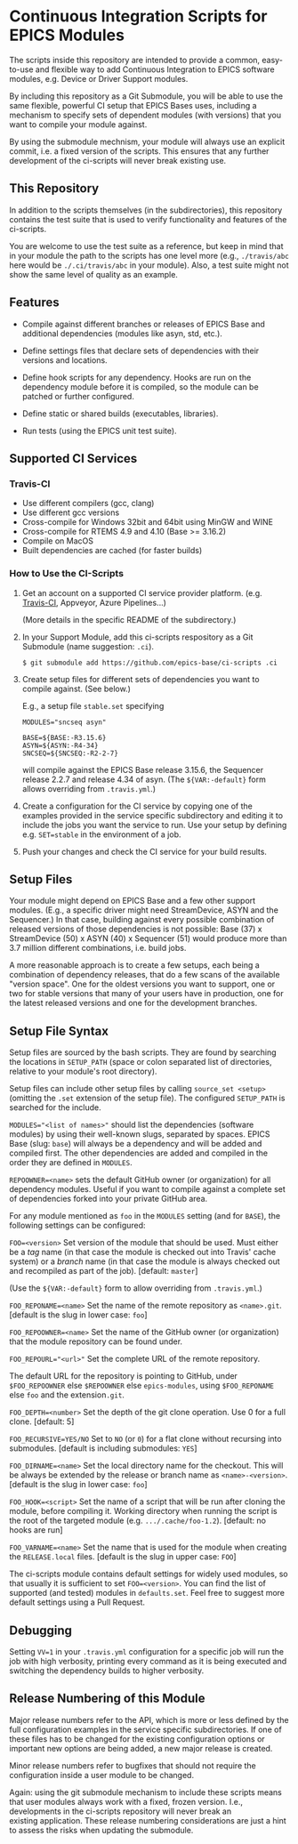 # Continuous Integration Scripts for EPICS Modules

The scripts inside this repository are intended to provide a common,
easy-to-use and flexible way to add Continuous Integration to EPICS
software modules, e.g. Device or Driver Support modules.

By including this repository as a Git Submodule, you will be able to
use the same flexible, powerful CI setup that EPICS Bases uses,
including a mechanism to specify sets of dependent modules
(with versions) that you want to compile your module against.

By using the submodule mechnism, your module will always use an
explicit commit, i.e. a fixed version of the scripts.
This ensures that any further development of the ci-scripts will
never break existing use.

## This Repository

In addition to the scripts themselves (in the subdirectories),
this repository contains the test suite that is used to verify
functionality and features of the ci-scripts.

You are welcome to use the test suite as a reference, but keep in
mind that in your module the path to the scripts has one level more
(e.g., `./travis/abc` here would be `./.ci/travis/abc` in your
module).
Also, a test suite might not show the same level of quality as an
example.

## Features

 - Compile against different branches or releases of EPICS Base and
   additional dependencies (modules like asyn, std, etc.).

 - Define settings files that declare sets of dependencies
   with their versions and locations.

 - Define hook scripts for any dependency.
   Hooks are run on the dependency module before it is compiled, so
   the module can be patched or further configured.

 - Define static or shared builds (executables, libraries).

 - Run tests (using the EPICS unit test suite).

## Supported CI Services

### Travis-CI
 - Use different compilers (gcc, clang)
 - Use different gcc versions
 - Cross-compile for Windows 32bit and 64bit using MinGW and WINE
 - Cross-compile for RTEMS 4.9 and 4.10 (Base >= 3.16.2)
 - Compile on MacOS
 - Built dependencies are cached (for faster builds)
 
### How to Use the CI-Scripts

 1. Get an account on a supported CI service provider platform.
    (e.g. [Travis-CI](https://travis-ci.org/),
    Appveyor, Azure Pipelines...)

    (More details in the specific README of the subdirectory.)

 2. In your Support Module, add this ci-scripts respository
    as a Git Submodule (name suggestion: `.ci`).
    ```
    $ git submodule add https://github.com/epics-base/ci-scripts .ci
    ```
 3. Create setup files for different sets of dependencies you
    want to compile against. (See below.)

    E.g., a setup file `stable.set` specifying
    ```
    MODULES="sncseq asyn"

    BASE=${BASE:-R3.15.6}
    ASYN=${ASYN:-R4-34}
    SNCSEQ=${SNCSEQ:-R2-2-7}
    ```
    will compile against the EPICS Base release 3.15.6, the Sequencer
    release 2.2.7 and release 4.34 of asyn.
    (The `${VAR:-default}` form allows overriding from `.travis.yml`.)

 4. Create a configuration for the CI service by copying one of
    the examples provided in the service specific subdirectory
    and editing it to include the jobs you want the service to run.
    Use your setup by defining e.g. `SET=stable` in the environment of
    a job.

 5. Push your changes and check the CI service for your build results.

## Setup Files

Your module might depend on EPICS Base and a few other support modules.
(E.g., a specific driver might need StreamDevice, ASYN and the Sequencer.)
In that case, building against every possible combination of released
versions of those dependencies is not possible:
Base (37) x StreamDevice (50) x ASYN (40) x Sequencer (51) would produce
more than 3.7 million different combinations, i.e. build jobs.

A more reasonable approach is to create a few setups, each being a
combination of dependency releases, that do a few scans of the available
"version space". One for the oldest versions you want to support, one or two
for stable versions that many of your users have in production, one for the
latest released versions and one for the development branches.

## Setup File Syntax

Setup files are sourced by the bash scripts. They are found by searching
the locations in `SETUP_PATH` (space or colon separated list of directories,
relative to your module's root directory).

Setup files can include other setup files by calling `source_set <setup>`
(omitting the `.set` extension of the setup file). The configured
`SETUP_PATH` is searched for the include.

`MODULES="<list of names>"` should list the dependencies (software modules)
by using their well-known slugs, separated by spaces.
EPICS Base (slug: `base`) will always be a dependency and will be added and
compiled first. The other dependencies are added and compiled in the order
they are defined in `MODULES`.

`REPOOWNER=<name>` sets the default GitHub owner (or organization) for all
dependency modules. Useful if you want to compile against a complete set
of dependencies forked into your private GitHub area.

For any module mentioned as `foo` in the `MODULES` setting (and for `BASE`),
the following settings can be configured:

`FOO=<version>` Set version of the module that should be used. Must either
be a *tag* name (in that case the module is checked out into Travis' cache
system) or a *branch* name (in that case the module is always checked out
and recompiled as part of the job). [default: `master`]

(Use the `${VAR:-default}` form to allow overriding from `.travis.yml`.)

`FOO_REPONAME=<name>` Set the name of the remote repository as `<name>.git`.
[default is the slug in lower case: `foo`]

`FOO_REPOOWNER=<name>` Set the name of the GitHub owner (or organization)
that the module repository can be found under.

`FOO_REPOURL="<url>"` Set the complete URL of the remote repository.

The default URL for the repository is pointing to GitHub, under
`$FOO_REPOOWNER` else `$REPOOWNER` else `epics-modules`,
using `$FOO_REPONAME` else `foo` and the extension`.git`.

`FOO_DEPTH=<number>` Set the depth of the git clone operation. Use 0 for a
full clone. [default: 5]

`FOO_RECURSIVE=YES/NO` Set to `NO` (or `0`) for a flat clone without
recursing into submodules. [default is including submodules: `YES`]

`FOO_DIRNAME=<name>` Set the local directory name for the checkout. This will
be always be extended by the release or branch name as `<name>-<version>`.
[default is the slug in lower case: `foo`]

`FOO_HOOK=<script>` Set the name of a script that will be run after cloning
the module, before compiling it. Working directory when running the script
is the root of the targeted module (e.g. `.../.cache/foo-1.2`).
[default: no hooks are run]

`FOO_VARNAME=<name>` Set the name that is used for the module when creating
the `RELEASE.local` files. [default is the slug in upper case: `FOO`]

The ci-scripts module contains default settings for widely used modules, so
that usually it is sufficient to set `FOO=<version>`.
You can find the list of supported (and tested) modules in `defaults.set`.
Feel free to suggest more default settings using a Pull Request.

## Debugging

Setting `VV=1` in your `.travis.yml` configuration for a specific job
will run the job with high verbosity, printing every command as it is being
executed and switching the dependency builds to higher verbosity.

## Release Numbering of this Module

Major release numbers refer to the API, which is more or less defined
by the full configuration examples in the service specific
subdirectories.
If one of these files has to be changed for the existing configuration
options or important new options are being added, a new major release
is created.

Minor release numbers refer to bugfixes that should not require the
configuration inside a user module to be changed.

Again: using the git submodule mechanism to include these scripts means
that user modules always work with a fixed, frozen version.
I.e., developments in the ci-scripts repository will never break an\
existing application.
These release numbering considerations are just a hint to assess the
risks when updating the submodule.
